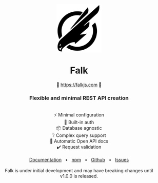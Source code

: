 <p align="center">
  <img src="logo.png" width="140px" align="center" alt="Falk logo" />
  <h1 align="center">Falk</h1>
  <p align="center">
    🤖 <a href="https://falkjs.com">https://falkjs.com</a> 🤖
    <br/>
    <h3 align="center">Flexible and minimal REST API creation</h3>
  </p>
</p>
<br/>
<div align="center">
    <div>⚡ Minimal configuration</div>
    <div>🔑 Built-in auth</div>
    <div>📦 Database agnostic</div>
    <div>❔ Complex query support</div>
    <div>📄 Automatic Open API docs</div>
    <div>✔️ Request validation</div>
  </div>
</div>
<br/>
<div align="center">
  <a href="https://falkjs.com">Documentation</a>
  <span>&nbsp;&nbsp;•&nbsp;&nbsp;</span>
  <a href="https://www.npmjs.com/package/falk">npm</a>
  <span>&nbsp;&nbsp;•&nbsp;&nbsp;</span>
  <a href="https://github.com/arnebjorgan/falk">Github</a>
  <span>&nbsp;&nbsp;•&nbsp;&nbsp;</span>
  <a href="https://github.com/arnebjorgan/falk/issues">Issues</a>
  <br />
</div>
</br>
<div align="center">Falk is under initial development and may have breaking changes until v1.0.0 is released.</div>